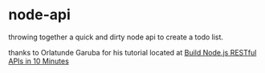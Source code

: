 # node-api
throwing together a quick and dirty node api to create a todo list.

thanks to Orlatunde Garuba for his tutorial located at [Build Node.js RESTful APIs in 10 Minutes](https://www.codementor.io/olatundegaruba/nodejs-restful-apis-in-10-minutes-q0sgsfhbd)
